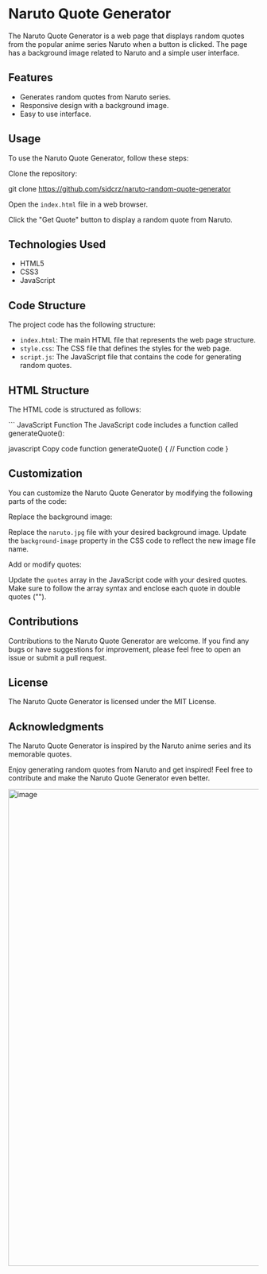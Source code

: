 # Naruto Quote Generator

The Naruto Quote Generator is a web page that displays random quotes from the popular anime series Naruto when a button is clicked. The page has a background image related to Naruto and a simple user interface.

## Features

- Generates random quotes from Naruto series.
- Responsive design with a background image.
- Easy to use interface.

## Usage

To use the Naruto Quote Generator, follow these steps:

Clone the repository:

git clone https://github.com/sidcrz/naruto-random-quote-generator



Open the `index.html` file in a web browser.

Click the "Get Quote" button to display a random quote from Naruto.

## Technologies Used

- HTML5
- CSS3
- JavaScript

## Code Structure

The project code has the following structure:

- `index.html`: The main HTML file that represents the web page structure.
- `style.css`: The CSS file that defines the styles for the web page.
- `script.js`: The JavaScript file that contains the code for generating random quotes.

## HTML Structure

The HTML code is structured as follows:

<!DOCTYPE html>
<html>
  <head>
    <!-- Head section content -->
  </head>
  <body>
    <!-- Body section content -->
  </body>
</html>
```
JavaScript Function
The JavaScript code includes a function called generateQuote():

javascript
Copy code
function generateQuote() {
  // Function code
}

## Customization

You can customize the Naruto Quote Generator by modifying the following parts of the code:

Replace the background image:

Replace the `naruto.jpg` file with your desired background image.
Update the `background-image` property in the CSS code to reflect the new image file name.

Add or modify quotes:

Update the `quotes` array in the JavaScript code with your desired quotes. Make sure to follow the array syntax and enclose each quote in double quotes ("").

## Contributions

Contributions to the Naruto Quote Generator are welcome. If you find any bugs or have suggestions for improvement, please feel free to open an issue or submit a pull request.

## License

The Naruto Quote Generator is licensed under the MIT License.

## Acknowledgments

The Naruto Quote Generator is inspired by the Naruto anime series and its memorable quotes.

Enjoy generating random quotes from Naruto and get inspired! Feel free to contribute and make the Naruto Quote Generator even better.


<img width="960" alt="image" src="https://user-images.githubusercontent.com/57244923/207285043-50df5d45-c504-4493-a3fc-01ac3edac7a3.png">
